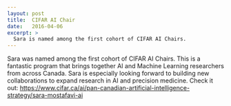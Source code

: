 ```yaml
---
layout: post
title:  CIFAR AI Chair
date:   2016-04-06
excerpt: >
  Sara is named among the first cohort of CIFAR AI Chairs. 
---
```


  Sara was named among the first cohort of CIFAR AI Chairs. This is a fantastic program that brings together AI and Machine Learning researchers from across Canada. Sara is especially looking forward to building new collaborations to expand research in AI and precision medicine. Check it out: https://www.cifar.ca/ai/pan-canadian-artificial-intelligence-strategy/sara-mostafavi-ai

